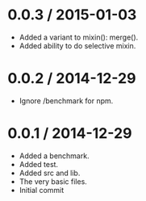 
0.0.3 / 2015-01-03
==================

  * Added a variant to mixin(): merge().
  * Added ability to do selective mixin.

0.0.2 / 2014-12-29
==================

  * Ignore /benchmark for npm.

0.0.1 / 2014-12-29
==================

  * Added a benchmark.
  * Added test.
  * Added src and lib.
  * The very basic files.
  * Initial commit

